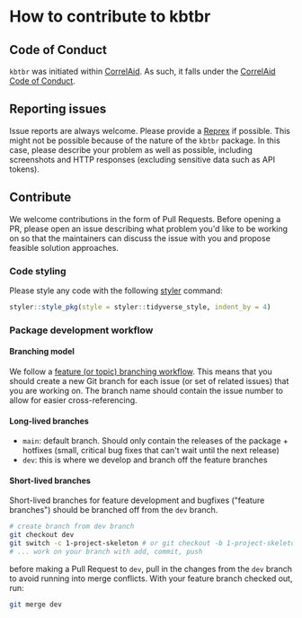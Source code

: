 # How to contribute to kbtbr

## Code of Conduct
`kbtbr` was initiated within [CorrelAid](https://correlaid.org). As such, it falls under the [CorrelAid Code of Conduct](https://correlaid.org/about/codeofconduct/).

## Reporting issues
Issue reports are always welcome. Please provide a [Reprex](https://www.tidyverse.org/help/) if possible. This might not be possible because of the nature of the `kbtbr` package. In this case, please describe your problem as well as possible, including screenshots and HTTP responses (excluding sensitive data such as API tokens).

## Contribute
We welcome contributions in the form of Pull Requests. Before opening a PR, please open an issue describing what problem you'd like to be working on so that the maintainers can discuss the issue with you and propose feasible solution approaches. 

### Code styling
Please style any code with the following [styler](https://styler.r-lib.org/) command:

```r
styler::style_pkg(style = styler::tidyverse_style, indent_by = 4)
```
### Package development workflow

#### Branching model
We follow a [feature (or topic) branching workflow](https://git-scm.com/book/en/v2/Git-Branching-Branching-Workflows). This means that you should create a new Git branch for each issue (or set of related issues) that you are working on. The branch name should contain the issue number to allow for easier cross-referencing.

#### Long-lived branches

- `main`: default branch. Should only contain the releases of the package + hotfixes (small, critical bug fixes that can't wait until the next release)
- `dev`: this is where we develop and branch off the feature branches

#### Short-lived branches
Short-lived branches for feature development and bugfixes ("feature branches") should be branched off from the `dev` branch.

```bash
# create branch from dev branch
git checkout dev
git switch -c 1-project-skeleton # or git checkout -b 1-project-skeleton
# ... work on your branch with add, commit, push
```

before making a Pull Request to `dev`, pull in the changes from the `dev` branch to avoid running into merge conflicts. With your feature branch checked out, run:

```bash
git merge dev
```
